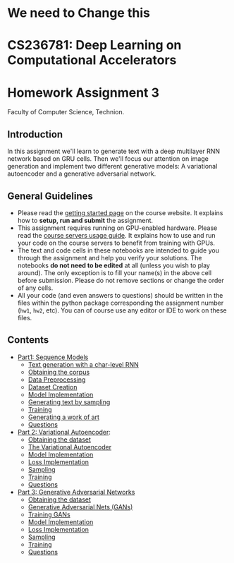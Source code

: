 # We need to Change this

# CS236781: Deep Learning on Computational Accelerators
# Homework Assignment 3

Faculty of Computer Science, Technion.

## Introduction

In this assignment we'll learn to generate text with a deep multilayer RNN network based on GRU cells.
Then we'll focus our attention on image generation and implement two different generative models:
A variational autoencoder and a generative adversarial network.


## General Guidelines

- Please read the [getting started page](https://vistalab-technion.github.io/cs236781/assignments/getting-started) on the course website. It explains how to **setup, run and submit** the assignment.
- This assignment requires running on GPU-enabled hardware. Please read the [course servers usage guide](https://vistalab-technion.github.io/cs236781/assignments/hpc-servers). It explains how to use and run your code on the course servers to benefit from training with GPUs.
- The text and code cells in these notebooks are intended to guide you through the
  assignment and help you verify your solutions.
  The notebooks **do not need to be edited** at all (unless you wish to play around).
  The only exception is to fill your name(s) in the above cell before submission.
  Please do not remove sections or change the order of any cells.
- All your code (and even answers to questions) should be written in the files
  within the python package corresponding the assignment number (`hw1`, `hw2`, etc).
  You can of course use any editor or IDE to work on these files.

## Contents
- [Part1: Sequence Models](#part1)
    - [Text generation with a char-level RNN](#part1_1)
    - [Obtaining the corpus](#part1_2)
    - [Data Preprocessing](#part1_3)
    - [Dataset Creation](#part1_4)
    - [Model Implementation](#part1_5)
    - [Generating text by sampling](#part1_6)
    - [Training](#part1_7)
    - [Generating a work of art](#part1_8)
    - [Questions](#part1_9)
- [Part 2: Variational Autoencoder](#part2):
    - [Obtaining the dataset](#part2_1)
    - [The Variational Autoencoder](#part2_2)
    - [Model Implementation](#part2_3)
    - [Loss Implementation](#part2_4)
    - [Sampling](#part2_5)
    - [Training](#part2_6)
    - [Questions](#part2_7)
- [Part 3: Generative Adversarial Networks](#part3)
    - [Obtaining the dataset](#part3_1)
    - [Generative Adversarial Nets (GANs)](#part3_2)
    - [Training GANs](#part3_3)
    - [Model Implementation](#part3_4)
    - [Loss Implementation](#part3_5)
    - [Sampling](#part3_6)
    - [Training](#part3_7)
    - [Questions](#part3_8)
